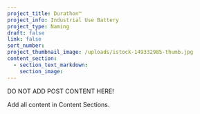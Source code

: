 ```yaml
---
project_title: Durathon™
project_info: Industrial Use Battery
project_type: Naming
draft: false
link: false
sort_number:
project_thumbnail_image: /uploads/istock-149332985-thumb.jpg
content_section:
  - section_text_markdown:
    section_image:
---
```



DO NOT ADD POST CONTENT HERE!

Add all content in Content Sections.